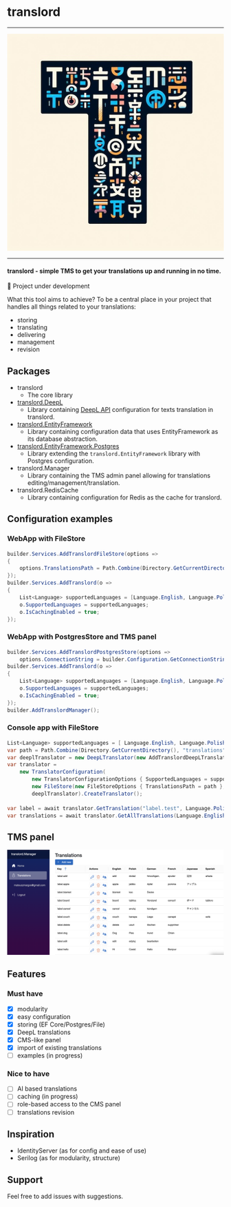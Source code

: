 # translord

---

<div align="center">

  ![translord](assets/logo.jpeg)

</div>

---

#### translord - simple TMS to get your translations up and running in no time.

🚧 Project under development 

What this tool aims to achieve? To be a central place in your project that handles all things related to your translations:
- storing
- translating
- delivering
- management
- revision

## Packages
- translord
    - The core library
- [translord.DeepL](https://github.com/margosmat/translord/tree/main/translord.DeepL)
    - Library containing [DeepL API](https://www.deepl.com/pro-api?cta=header-pro-api) configuration for texts translation in translord.
- [translord.EntityFramework](https://github.com/margosmat/translord/tree/main/translord.EntityFramework)
    - Library containing configuration data that uses EntityFramework as its database abstraction.
- [translord.EntityFramework.Postgres](https://github.com/margosmat/translord/tree/main/translord.EntityFramework.Postgres)
    - Library extending the `translord.EntityFramework` library with Postgres configuration.
- translord.Manager
    - Library containing the TMS admin panel allowing for translations editing/management/translation.
- translord.RedisCache
    - Library containing configuration for Redis as the cache for translord.

## Configuration examples

### WebApp with FileStore
```c#
builder.Services.AddTranslordFileStore(options =>
{
    options.TranslationsPath = Path.Combine(Directory.GetCurrentDirectory(), "translations");
});
builder.Services.AddTranslord(o =>
{
    List<Language> supportedLanguages = [Language.English, Language.Polish, Language.German];
    o.SupportedLanguages = supportedLanguages;
    o.IsCachingEnabled = true;
});
```

### WebApp with PostgresStore and TMS panel
```c#
builder.Services.AddTranslordPostgresStore(options =>
    options.ConnectionString = builder.Configuration.GetConnectionString("DefaultConnection") ?? string.Empty);
builder.Services.AddTranslord(o =>
{
    List<Language> supportedLanguages = [Language.English, Language.Polish, Language.German];
    o.SupportedLanguages = supportedLanguages;
    o.IsCachingEnabled = true;
});
builder.AddTranslordManager();
```

### Console app with FileStore
```c#
List<Language> supportedLanguages = [ Language.English, Language.Polish ];
var path = Path.Combine(Directory.GetCurrentDirectory(), "translations");
var deeplTranslator = new DeepLTranslator(new AddTranslordDeepLTranslatorOptions { AuthKey = "your-auth-key" });
var translator =
    new TranslatorConfiguration(
        new TranslatorConfigurationOptions { SupportedLanguages = supportedLanguages, DefaultLanguage = Language.English },
        new FileStore(new FileStoreOptions { TranslationsPath = path }, null),
        deeplTranslator).CreateTranslator();

var label = await translator.GetTranslation("label.test", Language.Polish);
var translations = await translator.GetAllTranslations(Language.English);
```

## TMS panel

![TMS panel screenshot](assets/panel_screenshot.png)

## Features

### Must have

- [x] modularity
- [x] easy configuration
- [x] storing (EF Core/Postgres/File)
- [x] DeepL translations
- [x] CMS-like panel
- [x] import of existing translations
- [ ] examples (in progress)

### Nice to have

- [ ] AI based translations
- [ ] caching (in progress)
- [ ] role-based access to the CMS panel
- [ ] translations revision

## Inspiration

- IdentityServer (as for config and ease of use)
- Serilog (as for modularity, structure)

## Support

Feel free to add issues with suggestions.